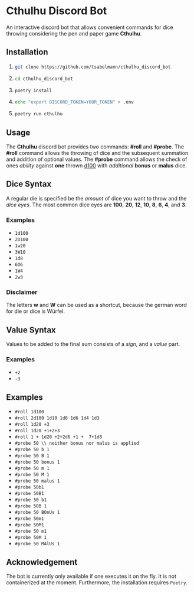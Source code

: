 # Cthulhu Discord Bot
An interactive discord bot that allows convenient commands for dice throwing considering the pen and paper game **Cthulhu**.

## Installation

1. ```bash
   git clone https://github.com/tsabelmann/cthulhu_discord_bot
   ```
2. ```bash
   cd cthulhu_discord_bot
   ```
3. ```bash
   poetry install
   ```
4. ```bash
   echo "export DISCORD_TOKEN=YOUR_TOKEN" > .env
   ```
5. ```bash
   poetry run cthulhu
   ```

## Usage
The **Cthulhu** discord bot provides two commands: **#roll** and **#probe**. The **#roll** command allows the throwing of dice and the subsequent summation and addition of optional values. The **#probe** command allows the check of ones *ability* against **one** thrown <u>d100</u> with *additional* **bonus** or **malus** dice.

## Dice Syntax

A regular die is specified be the *amount* of dice you want to throw and the *dice eyes*. The most common dice eyes are **100**, **20**, **12**, **10**, **8**, **6**, **4**, and **3**.

### Examples

- `1d100`
- `2D100`
- `1w20`
- `3W10`
- `1d8`
- `6D6`
- `1W4`
- `2w3`

### Disclaimer
The letters **w** and **W** can be used as a shortcut, because the german word for die or dice is Würfel.

## Value Syntax

Values to be added to the final sum consists of a *sign*, and a *value* part.

### Examples

- `+2`
- `-3`

## Examples

- `#roll 1d100`
- `#roll 2d100 1d10 1d8 1d6 1d4 1d3`
- `#roll 1d20 +3`
- `#roll 1d20 +1+2+3`
- `#roll 1 + 1d20 +2+2d6 +1 +  7+1d8`
- `#probe 50 \\ neither bonus nor malus is applied`
- `#probe 50 b 1`
- `#probe 50 B 1`
- `#probe 50 bonus 1`
- `#probe 50 m 1`
- `#probe 50 M 1`
- `#probe 50 malus 1`
- `#probe 50b1`
- `#probe 50B1`
- `#probe 50 b1`
- `#probe 50B 1`
- `#probe 50 BOnUs 1`
- `#probe 50m1`
- `#probe 50M1`
- `#probe 50 m1`
- `#probe 50M 1`
- `#probe 50 MAlUs 1`

## Acknowledgement

The bot is currently only available if one executes it on the fly. It is not containerized at the moment. Furthermore, the installation requires `Poetry`.